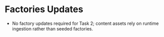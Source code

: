# Factories Updates

- No factory updates required for Task 2; content assets rely on runtime ingestion rather than seeded factories.
